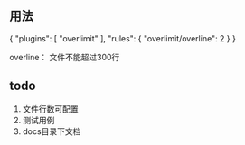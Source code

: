 ## 用法
{
  "plugins": [
    "overlimit"
  ],
  "rules": {
    "overlimit/overline": 2
  }
}

overline： 文件不能超过300行

## todo
1. 文件行数可配置
2. 测试用例
3. docs目录下文档
